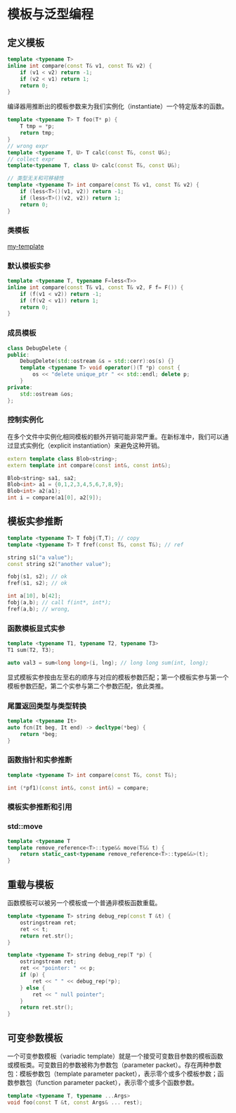 # 模板与泛型编程

## 定义模板

```c++
template <typename T>
inline int compare(const T& v1, const T& v2) {
    if (v1 < v2) return -1;
    if (v2 < v1) return 1;
    return 0;
}
```

编译器用推断出的模板参数来为我们实例化（instantiate）一个特定版本的函数。

```c++
template <typename T> T foo(T* p) {
    T tmp = *p;
    return tmp;
}
// wrong expr
template <typename T, U> T calc(const T&, const U&);
// collect expr
template<typename T, class U> calc(const T&, const U&);

// 类型无关和可移植性
template <typename T> int compare(const T& v1, const T& v2) {
    if (less<T>()(v1, v2)) return -1;
    if (less<T>()(v2, v2)) return 1;
    return 0;
}
```

### 类模板

[my-template](my-template.h)

### 默认模板实参

```c++
template <typename T, typename F=less<T>>
inline int compare(const T& v1, const T& v2, F f= F()) {
    if (f(v1 < v2)) return -1;
    if (f(v2 < v1)) return 1;
    return 0;
}
```

### 成员模板

```c++
class DebugDelete {
public:
    DebugDelete(std::ostream &s = std::cerr):os(s) {}
    template <typename T> void operator()(T *p) const {
        os << "delete unique_ptr " << std::endl; delete p;
    }
private:
    std::ostream &os;
};
```

### 控制实例化

在多个文件中实例化相同模板的额外开销可能非常严重。在新标准中，我们可以通过显式实例化（explicit instantiation）来避免这种开销。

```c++
extern template class Blob<string>;
extern template int compare(const int&, const int&);

Blob<string> sa1, sa2;
Blob<int> a1 = {0,1,2,3,4,5,6,7,8,9};
Blob<int> a2(a1);
int i = compare(a1[0], a2[9]);
```

## 模板实参推断

```c++
template <typename T> T fobj(T,T); // copy
template <typename T> T fref(const T&, const T&); // ref

string s1("a value");
const string s2("another value");

fobj(s1, s2); // ok
fref(s1, s2); // ok

int a[10], b[42];
fobj(a,b); // call f(int*, int*);
fref(a,b); // wrong,
```

### 函数模板显式实参

```c++
template <typename T1, typename T2, typename T3>
T1 sum(T2, T3);

auto val3 = sum<long long>(i, lng); // long long sum(int, long);
```

显式模板实参按由左至右的顺序与对应的模板参数匹配；第一个模板实参与第一个模板参数匹配，第二个实参与第二个参数匹配，依此类推。

### 尾置返回类型与类型转换

```c++
template <typename It>
auto fcn(It beg, It end) -> decltype(*beg) {
    return *beg;
}
```

### 函数指针和实参推断

```c++
template <typename T> int compare(const T&, const T&);

int (*pf1)(const int&, const int&) = compare;
```

### 模板实参推断和引用

### std::move

```c++
template <typename T
template remove_reference<T>::type&& move(T&& t) {
    return static_cast<typename remove_reference<T>::type&&>(t);
}
```

## 重载与模板

函数模板可以被另一个模板或一个普通非模板函数重载。

```c++
template <typename T> string debug_rep(const T &t) {
    ostringstream ret;
    ret << t;
    return ret.str();
}

template <typename T> string debug_rep(T *p) {
    ostringstream ret;
    ret << "pointer: " << p;
    if (p) {
        ret << " " << debug_rep(*p);
    } else {
        ret << " null pointer";
    }
    return ret.str();
}
```

## 可变参数模板

一个可变参数模板（variadic template）就是一个接受可变数目参数的模板函数或模板类。可变数目的参数被称为参数包（parameter packet）。存在两种参数包：模板参数包（template parameter
packet），表示零个或多个模板参数；函数参数包（function parameter packet），表示零个或多个函数参数。

```c++
template <typename T, typename ...Args>
void foo(const T &t, const Args& ... rest);
```
